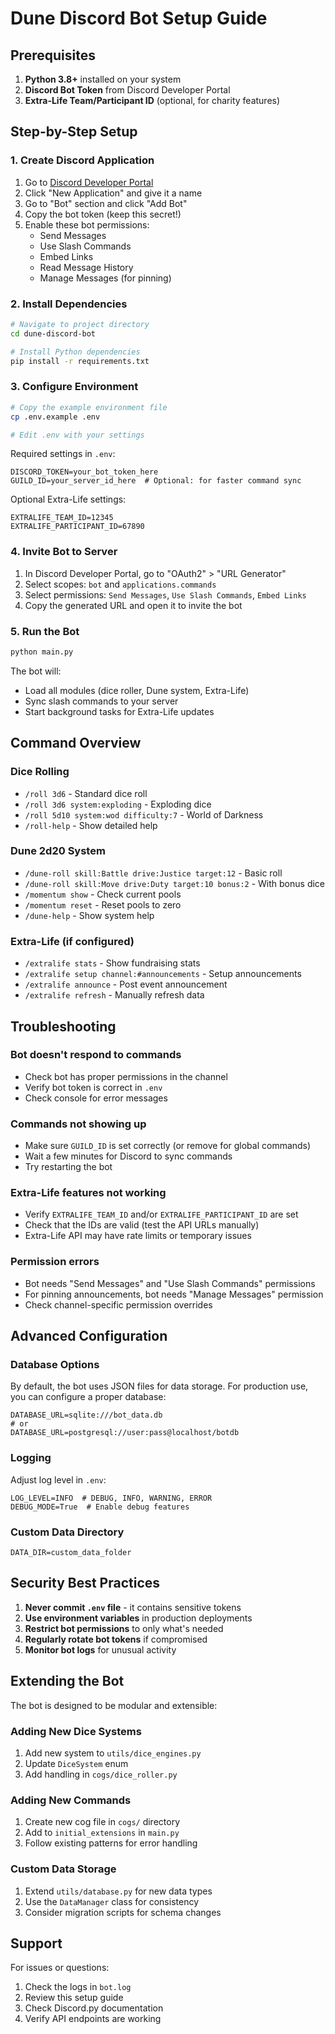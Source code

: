 # Dune Discord Bot Setup Guide

## Prerequisites

1. **Python 3.8+** installed on your system
2. **Discord Bot Token** from Discord Developer Portal
3. **Extra-Life Team/Participant ID** (optional, for charity features)

## Step-by-Step Setup

### 1. Create Discord Application

1. Go to [Discord Developer Portal](https://discord.com/developers/applications)
2. Click "New Application" and give it a name
3. Go to "Bot" section and click "Add Bot"
4. Copy the bot token (keep this secret!)
5. Enable these bot permissions:
   - Send Messages
   - Use Slash Commands
   - Embed Links
   - Read Message History
   - Manage Messages (for pinning)

### 2. Install Dependencies

```bash
# Navigate to project directory
cd dune-discord-bot

# Install Python dependencies
pip install -r requirements.txt
```

### 3. Configure Environment

```bash
# Copy the example environment file
cp .env.example .env

# Edit .env with your settings
```

Required settings in `.env`:
```env
DISCORD_TOKEN=your_bot_token_here
GUILD_ID=your_server_id_here  # Optional: for faster command sync
```

Optional Extra-Life settings:
```env
EXTRALIFE_TEAM_ID=12345
EXTRALIFE_PARTICIPANT_ID=67890
```

### 4. Invite Bot to Server

1. In Discord Developer Portal, go to "OAuth2" > "URL Generator"
2. Select scopes: `bot` and `applications.commands`
3. Select permissions: `Send Messages`, `Use Slash Commands`, `Embed Links`
4. Copy the generated URL and open it to invite the bot

### 5. Run the Bot

```bash
python main.py
```

The bot will:
- Load all modules (dice roller, Dune system, Extra-Life)
- Sync slash commands to your server
- Start background tasks for Extra-Life updates

## Command Overview

### Dice Rolling
- `/roll 3d6` - Standard dice roll
- `/roll 3d6 system:exploding` - Exploding dice
- `/roll 5d10 system:wod difficulty:7` - World of Darkness
- `/roll-help` - Show detailed help

### Dune 2d20 System
- `/dune-roll skill:Battle drive:Justice target:12` - Basic roll
- `/dune-roll skill:Move drive:Duty target:10 bonus:2` - With bonus dice
- `/momentum show` - Check current pools
- `/momentum reset` - Reset pools to zero
- `/dune-help` - Show system help

### Extra-Life (if configured)
- `/extralife stats` - Show fundraising stats
- `/extralife setup channel:#announcements` - Setup announcements
- `/extralife announce` - Post event announcement
- `/extralife refresh` - Manually refresh data

## Troubleshooting

### Bot doesn't respond to commands
- Check bot has proper permissions in the channel
- Verify bot token is correct in `.env`
- Check console for error messages

### Commands not showing up
- Make sure `GUILD_ID` is set correctly (or remove for global commands)
- Wait a few minutes for Discord to sync commands
- Try restarting the bot

### Extra-Life features not working
- Verify `EXTRALIFE_TEAM_ID` and/or `EXTRALIFE_PARTICIPANT_ID` are set
- Check that the IDs are valid (test the API URLs manually)
- Extra-Life API may have rate limits or temporary issues

### Permission errors
- Bot needs "Send Messages" and "Use Slash Commands" permissions
- For pinning announcements, bot needs "Manage Messages" permission
- Check channel-specific permission overrides

## Advanced Configuration

### Database Options
By default, the bot uses JSON files for data storage. For production use, you can configure a proper database:

```env
DATABASE_URL=sqlite:///bot_data.db
# or
DATABASE_URL=postgresql://user:pass@localhost/botdb
```

### Logging
Adjust log level in `.env`:
```env
LOG_LEVEL=INFO  # DEBUG, INFO, WARNING, ERROR
DEBUG_MODE=True  # Enable debug features
```

### Custom Data Directory
```env
DATA_DIR=custom_data_folder
```

## Security Best Practices

1. **Never commit `.env` file** - it contains sensitive tokens
2. **Use environment variables** in production deployments
3. **Restrict bot permissions** to only what's needed
4. **Regularly rotate bot tokens** if compromised
5. **Monitor bot logs** for unusual activity

## Extending the Bot

The bot is designed to be modular and extensible:

### Adding New Dice Systems
1. Add new system to `utils/dice_engines.py`
2. Update `DiceSystem` enum
3. Add handling in `cogs/dice_roller.py`

### Adding New Commands
1. Create new cog file in `cogs/` directory
2. Add to `initial_extensions` in `main.py`
3. Follow existing patterns for error handling

### Custom Data Storage
1. Extend `utils/database.py` for new data types
2. Use the `DataManager` class for consistency
3. Consider migration scripts for schema changes

## Support

For issues or questions:
1. Check the logs in `bot.log`
2. Review this setup guide
3. Check Discord.py documentation
4. Verify API endpoints are working
